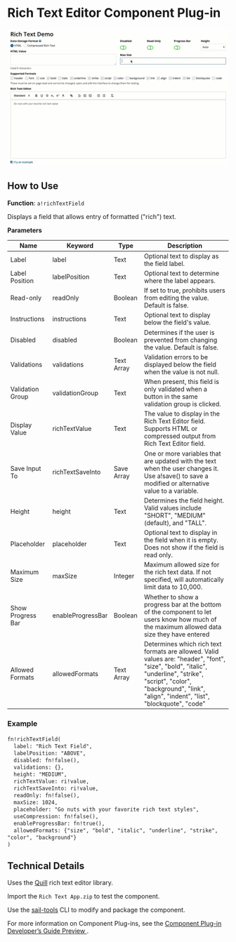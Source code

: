 # Rich Text Editor Component Plug-in

![screencast](screencast.gif)

## How to Use

**Function**: `a!richTextField`

Displays a field that allows entry of formatted ("rich") text.

**Parameters**

| **Name**          | **Keyword**       | **Type**   | **Description**                                                                                                                                                                                                               |
| ----------------- | ----------------- | ---------- | ----------------------------------------------------------------------------------------------------------------------------------------------------------------------------------------------------------------------------- |
| Label             | label             | Text       | Optional text to display as the field label.                                                                                                                                                                                  |
| Label Position    | labelPosition     | Text       | Optional text to determine where the label appears.                                                                                                                                                                           |
| Read-only         | readOnly          | Boolean    | If set to true, prohibits users from editing the value. Default is false.                                                                                                                                                     |
| Instructions      | instructions      | Text       | Optional text to display below the field's value.                                                                                                                                                                             |
| Disabled          | disabled          | Boolean    | Determines if the user is prevented from changing the value. Default is false.                                                                                                                                                |
| Validations       | validations       | Text Array | Validation errors to be displayed below the field when the value is not null.                                                                                                                                                 |
| Validation Group  | validationGroup   | Text       | When present, this field is only validated when a button in the same validation group is clicked.                                                                                                                             |
| Display Value     | richTextValue     | Text       | The value to display in the Rich Text Editor field. Supports HTML or compressed output from Rich Text Editor field.                                                                                                           |
| Save Input To     | richTextSaveInto  | Save Array | One or more variables that are updated with the text when the user changes it. Use a!save() to save a modified or alternative value to a variable.                                                                            |
| Height            | height            | Text       | Determines the field height. Valid values include "SHORT", "MEDIUM" (default), and "TALL".                                                                                                                                    |
| Placeholder       | placeholder       | Text       | Optional text to display in the field when it is empty. Does not show if the field is read only.                                                                                                                              |
| Maximum Size      | maxSize           | Integer    | Maximum allowed size for the rich text data. If not specified, will automatically limit data to 10,000.                                                                                                                       |
| Show Progress Bar | enableProgressBar | Boolean    | Whether to show a progress bar at the bottom of the component to let users know how much of the maximum allowed data size they have entered                                                                                   |
| Allowed Formats | allowedFormats  | Text Array | Determines which rich text formats are allowed. Valid values are: "header", "font", "size", "bold", "italic", "underline", "strike", "script", "color", "background", "link", "align", "indent", "list", "blockquote", "code" |

### Example

```
fn!richTextField(
  label: "Rich Text Field",
  labelPosition: "ABOVE",
  disabled: fn!false(),
  validations: {},
  height: "MEDIUM",
  richTextValue: ri!value,
  richTextSaveInto: ri!value,
  readOnly: fn!false(),
  maxSize: 1024,
  placeholder: "Go nuts with your favorite rich text styles",
  useCompression: fn!false(),
  enableProgressBar: fn!true(),
  allowedFormats: {"size", "bold", "italic", "underline", "strike", "color", "background"}
)
```

## Technical Details

Uses the [Quill](https://quilljs.com/) rich text editor library.

Import the `Rich Text App.zip` to test the component.

Use the [sail-tools](https://www.npmjs.com/package/sail-tools) CLI to modify and package the component.

For more information on Component Plug-ins, see the [Component Plug-in Developer’s Guide Preview
](https://docs.google.com/document/d/1QWYZUWb-gG1I5AKeRF6saKUaLwUk2mIndQ6zkGZaU4o/edit#).
